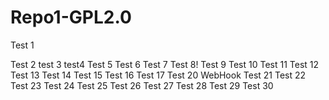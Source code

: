 # Repo1-GPL2.0

Test 1

Test 2
test 3
test4
Test 5
Test 6
Test 7
Test 8!
Test 9
Test 10
Test 11
Test 12
Test 13
Test 14
Test 15
Test 16
Test 17
Test 20 WebHook
Test 21
Test 22
Test 23
Test 24
Test 25
Test 26
Test 27
Test 28
Test 29
Test 30



